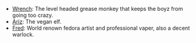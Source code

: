 <!-- TITLE: Buddyz -->
<!-- SUBTITLE: The never faltering team that is Buddyz -->

* [Wrench](/buddys-bad-boyz/wrench): The level headed grease monkey that keeps the boyz from going too crazy.
* [Ariz](/buddys-bad-boyz/aristotle-doe-katz): The vegan elf.
* [Fred](/buddys-bad-boyz/fredgar-dorah): World renown fedora artist and professional vaper, also a decent warlock. 